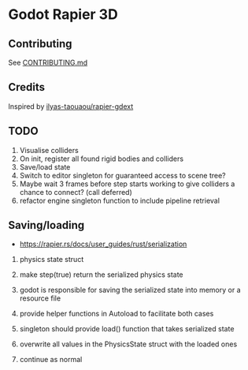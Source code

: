 # Godot Rapier 3D

## Contributing

See [CONTRIBUTING.md]()

## Credits

Inspired by [ilyas-taouaou/rapier-gdext](https://github.com/ilyas-taouaou/rapier-gdext)

## TODO

1. Visualise colliders
1. On init, register all found rigid bodies and colliders
1. Save/load state
1. Switch to editor singleton for guaranteed access to scene tree?
1. Maybe wait 3 frames before step starts working to give colliders a chance to connect? (call deferred)
1. refactor engine singleton function to include pipeline retrieval

## Saving/loading

- https://rapier.rs/docs/user_guides/rust/serialization

1. physics state struct
1. make step(true) return the serialized physics state
1. godot is responsible for saving the serialized state into memory or a resource file
1. provide helper functions in Autoload to facilitate both cases

1. singleton should provide load() function that takes serialized state
1. overwrite all values in the PhysicsState struct with the loaded ones
1. continue as normal

